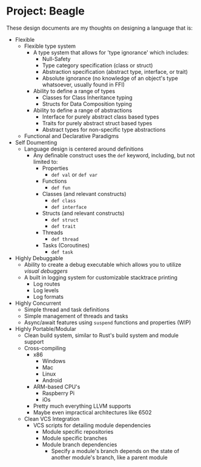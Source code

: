 # Project: Beagle
These design documents are my thoughts on designing a language that is:
- Flexible
    + Flexible type system
        * A type system that allows for 'type ignorance' which includes:
            - Null-Safety
            - Type category specification (class or struct)
            - Abstraction specification (abstract type, interface, or trait)
            - Absolute ignorance (no knowledge of an object's type whatsoever, usually found in FFI)
        * Ability to define a range of types
            - Classes for Class Inheritance typing
            - Structs for Data Composition typing
        * Ability to define a range of abstractions
            - Interface for purely abstract class based types
            - Traits for purely abstract struct based types
            - Abstract types for non-specific type abstractions
    + Functional and Declarative Paradigms
- Self Doumenting
    * Language design is centered around definitions
        - Any definable construct uses the `def` keyword, including, but not limited to:
            + Properties
                * `def val` or `def var`
            + Functions
                * `def fun`
            + Classes (and relevant constructs)
                * `def class`
                * `def interface`
            + Structs (and relevant constructs)
                * `def struct`
                * `def trait`
            + Threads
                * `def thread`
            + Tasks (Coroutines)
                * `def task`
- Highly Debuggable
    + Ability to create a debug executable which allows you to utilize *visual debuggers*
    + A built in logging system for customizable stacktrace printing
        * Log routes
        * Log levels
        * Log formats
- Highly Concurrent
    + Simple thread and task definitions
    + Simple management of threads and tasks
    + Async/await features using `suspend` functions and properties (WIP)
- Highly Portable/Modular
    + Clean build system, similar to Rust's build system and module support
    + Cross-compiling
        * x86
            - Windows
            - Mac
            - Linux
            - Android
        * ARM-based CPU's
            - Raspberry Pi
            - iOs
        * Pretty much everything LLVM supports
        * Maybe even impractical architectures like 6502
    + Clean VCS Integration
        * VCS scripts for detailing module dependencies
            - Module specific repositories
            - Module specific branches
            - Module branch dependencies
                + Specify a module's branch depends on the state of another module's branch, like a parent module